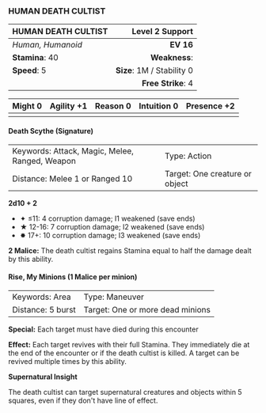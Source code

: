 ### HUMAN DEATH CULTIST

| HUMAN DEATH CULTIST |        **Level 2 Support** |
| :------------------ | -------------------------: |
| *Human, Humanoid*   |                  **EV 16** |
| **Stamina**: 40     |              **Weakness**: |
| **Speed**: 5        | **Size**: 1M / Stability 0 |
|                     |         **Free Strike**: 4 |

| **Might** 0 | **Agility** +1 | **Reason** 0 | **Intuition** 0 | **Presence** +2 |
| ----------- | -------------- | ------------ | --------------- | --------------- |
|             |                |              |                 |                 |

#### Death Scythe (Signature)

|                                                |                                |
| :--------------------------------------------- | :----------------------------- |
| Keywords: Attack, Magic, Melee, Ranged, Weapon | Type: Action                   |
| Distance: Melee 1 or Ranged 10                 | Target: One creature or object |

**2d10 + 2**

- ✦ ≤11: 4 corruption damage; I1 weakened (save ends)
- ★ 12-16: 7 corruption damage; I2 weakened (save ends)
- ✸ 17+: 10 corruption damage; I3 weakened (save ends)

**2 Malice:** The death cultist regains Stamina equal to half the damage dealt by this ability.

#### Rise, My Minions (1 Malice per minion)

|                   |                                  |
| :---------------- | :------------------------------- |
| Keywords: Area    | Type: Maneuver                   |
| Distance: 5 burst | Target: One or more dead minions |

**Special:** Each target must have died during this encounter

**Effect:** Each target revives with their full Stamina. They immediately die at the end of the encounter or if the death cultist is killed. A target can be revived multiple times by this ability.

**Supernatural Insight**

The death cultist can target supernatural creatures and objects within 5 squares, even if they don't have line of effect.
